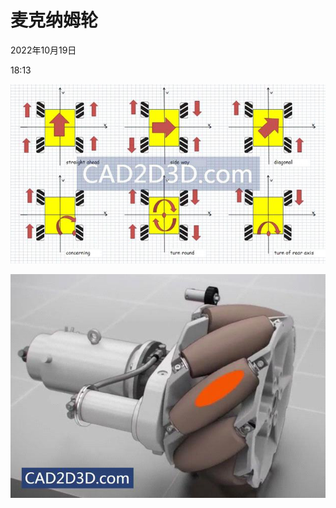 # 麦克纳姆轮


2022年10月19日

18:13

 

![](../../assets/008_麦克纳姆轮_000.png) 

![](../../assets/008_麦克纳姆轮_001.png) 
